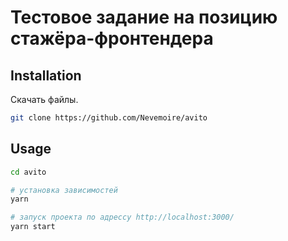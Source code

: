 # Тестовое задание на позицию стажёра-фронтендера

## Installation

Скачать файлы.

```bash
git clone https://github.com/Nevemoire/avito
```

## Usage

```bash
cd avito

# установка зависимостей
yarn

# запуск проекта по адрессу http://localhost:3000/
yarn start
```
